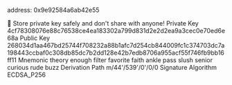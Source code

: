address: 0x9e92584a6ab42e55

🔴️ Store private key safely and don't share with anyone!
Private Key 4cf78308076e88c76538ce4ea183302a799d831d2e2d2ea9a3cec0e70ed6e68a
Public Key 268034d1aa467bd25744f708232a88b1afc7d254cb844009fc1c374703dc7a198443ccbaf0c308db85dc7b2dd128e42b7edb8706a955acf55f746fb9bb16ff11
Mnemonic theory enough filter favorite faith ankle pass slush senior curious rude buzz
Derivation Path m/44'/539'/0'/0/0
Signature Algorithm ECDSA_P256
